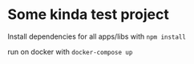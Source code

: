 # Some kinda test project

Install dependencies for all apps/libs with `npm install`

run on docker with `docker-compose up`
